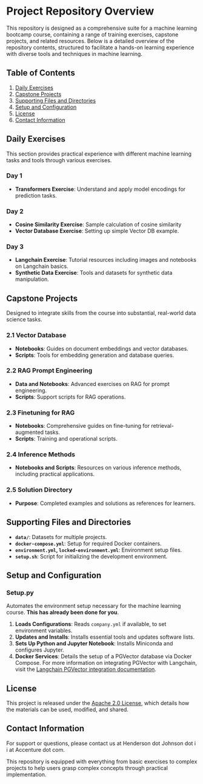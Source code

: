 # Project Repository Overview

This repository is designed as a comprehensive suite for a machine learning bootcamp course, containing a range of training exercises, capstone projects, and related resources. Below is a detailed overview of the repository contents, structured to facilitate a hands-on learning experience with diverse tools and techniques in machine learning.

## Table of Contents
1. [Daily Exercises](#daily-exercises)
2. [Capstone Projects](#capstone-projects)
3. [Supporting Files and Directories](#supporting-files-and-directories)
4. [Setup and Configuration](#setup-and-configuration)
5. [License](#license)
6. [Contact Information](#contact-information)

## Daily Exercises
This section provides practical experience with different machine learning tasks and tools through various exercises.

### Day 1
- **Transformers Exercise**: Understand and apply model encodings for prediction tasks.

### Day 2
- **Cosine Similarity Exercise**: Sample calculation of cosine similarity
- **Vector Database Exercise**: Setting up simple Vector DB example.

### Day 3
- **Langchain Exercise**: Tutorial resources including images and notebooks on Langchain basics.
- **Synthetic Data Exercise**: Tools and datasets for synthetic data manipulation.

## Capstone Projects
Designed to integrate skills from the course into substantial, real-world data science tasks.

### 2.1 Vector Database
- **Notebooks**: Guides on document embeddings and vector databases.
- **Scripts**: Tools for embedding generation and database queries.

### 2.2 RAG Prompt Engineering
- **Data and Notebooks**: Advanced exercises on RAG for prompt engineering.
- **Scripts**: Support scripts for RAG operations.

### 2.3 Finetuning for RAG
- **Notebooks**: Comprehensive guides on fine-tuning for retrieval-augmented tasks.
- **Scripts**: Training and operational scripts.

### 2.4 Inference Methods
- **Notebooks and Scripts**: Resources on various inference methods, including practical applications.

### 2.5 Solution Directory
- **Purpose**: Completed examples and solutions as references for learners.

## Supporting Files and Directories
- **`data/`**: Datasets for multiple projects.
- **`docker-compose.yml`**: Setup for required Docker containers.
- **`environment.yml`, `locked-environment.yml`**: Environment setup files.
- **`setup.sh`**: Script for initializing the development environment.

## Setup and Configuration

### Setup.py
Automates the environment setup necessary for the machine learning course. **This has already been done for you**.
1. **Loads Configurations**: Reads `company.yml` if available, to set environment variables.
2. **Updates and Installs**: Installs essential tools and updates software lists.
3. **Sets Up Python and Jupyter Notebook**: Installs Miniconda and configures Jupyter.
4. **Docker Services**: Details the setup of a PGVector database via Docker Compose. For more information on integrating PGVector with Langchain, visit the [Langchain PGVector integration documentation](https://python.langchain.com/docs/integrations/vectorstores/pgvector/).

## License
This project is released under the [Apache 2.0 License](https://www.apache.org/licenses/LICENSE-2.0), which details how the materials can be used, modified, and shared.

## Contact Information
For support or questions, please contact us at Henderson dot Johnson dot i i at Accenture dot com.

This repository is equipped with everything from basic exercises to complex projects to help users grasp complex concepts through practical implementation.